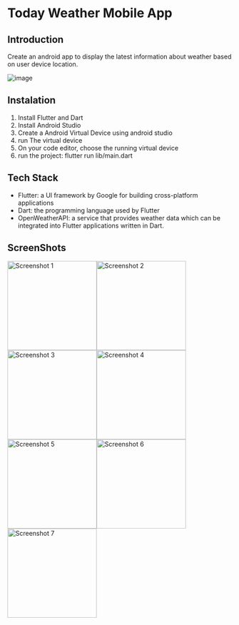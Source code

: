 # Today Weather Mobile App
## Introduction

Create an android app to display the latest information about weather based on user device location.

![image](https://github.com/Alvin-Saputra/Today-Weather-App/assets/145079710/91e9fb75-5c31-41cb-8f77-3da2677e2d33)

## Instalation
1. Install Flutter and Dart
2. Install Android Studio
3. Create a Android Virtual Device using android studio
4. run The virtual device
5. On your code editor, choose the running virtual device
6. run the project: flutter run lib/main.dart

## Tech Stack
- Flutter: a UI framework by Google for building cross-platform applications
- Dart: the programming language used by Flutter
- OpenWeatherAPI: a service that provides weather data which can be integrated into Flutter applications written in Dart.


## ScreenShots

<div style="display: flex; flex-wrap: wrap;" >
  <img src="https://github.com/Alvin-Saputra/Today-Weather-App/assets/145079710/4b99646a-9a4e-4b9f-a2ff-98aa55b26e5b" alt="Screenshot 1" width="200"/>
  <img src="https://github.com/Alvin-Saputra/Today-Weather-App/assets/145079710/067ad3a1-1bd6-4a2d-8215-1861dea0e251" alt="Screenshot 2" width="200"/>
  <img src="https://github.com/Alvin-Saputra/Today-Weather-App/assets/145079710/4bfba07b-8276-4142-89d0-d8fa84ad1653" alt="Screenshot 3" width="200"/>
  <img src="https://github.com/Alvin-Saputra/Today-Weather-App/assets/145079710/c3ec0625-2894-40cf-9184-1865ce0a0911" alt="Screenshot 4" width="200"/>
  <br><br>
  <img src="https://github.com/Alvin-Saputra/Today-Weather-App/assets/145079710/59f88328-c9f0-4aef-853e-fe8443d87257" alt="Screenshot 5" width="200"/>
  <img src="https://github.com/Alvin-Saputra/Today-Weather-App/assets/145079710/1e4a2658-f0c0-4c5a-babf-6291b166c851" alt="Screenshot 6" width="200"/>
  <img src="https://github.com/Alvin-Saputra/Today-Weather-App/assets/145079710/5012375a-4f48-4c03-b98c-484e06d4b2dd" alt="Screenshot 7" width="200"/>
</div>
